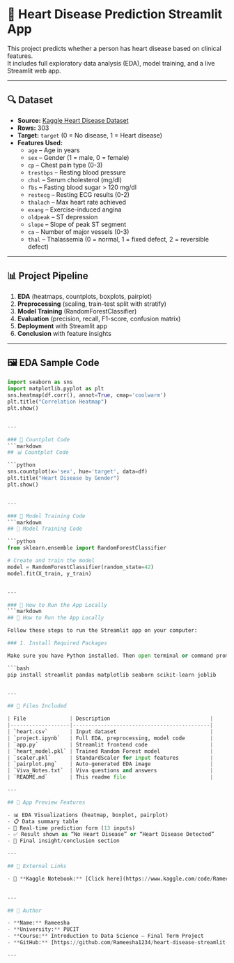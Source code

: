 # 💓 Heart Disease Prediction Streamlit App

This project predicts whether a person has heart disease based on clinical features.  
It includes full exploratory data analysis (EDA), model training, and a live Streamlit web app.

---

## 🔍 Dataset

- **Source:** [Kaggle Heart Disease Dataset](https://www.kaggle.com/datasets/johnsmith88/heart-disease-dataset)
- **Rows:** 303  
- **Target:** `target` (0 = No disease, 1 = Heart disease)  
- **Features Used:**
  - `age` – Age in years
  - `sex` – Gender (1 = male, 0 = female)
  - `cp` – Chest pain type (0-3)
  - `trestbps` – Resting blood pressure
  - `chol` – Serum cholesterol (mg/dl)
  - `fbs` – Fasting blood sugar > 120 mg/dl
  - `restecg` – Resting ECG results (0-2)
  - `thalach` – Max heart rate achieved
  - `exang` – Exercise-induced angina
  - `oldpeak` – ST depression
  - `slope` – Slope of peak ST segment
  - `ca` – Number of major vessels (0-3)
  - `thal` – Thalassemia (0 = normal, 1 = fixed defect, 2 = reversible defect)

---

## 📊 Project Pipeline

1. **EDA** (heatmaps, countplots, boxplots, pairplot)
2. **Preprocessing** (scaling, train-test split with stratify)
3. **Model Training** (RandomForestClassifier)
4. **Evaluation** (precision, recall, F1-score, confusion matrix)
5. **Deployment** with Streamlit app
6. **Conclusion** with feature insights

---

## 🖼️ EDA Sample Code

```python
import seaborn as sns
import matplotlib.pyplot as plt
sns.heatmap(df.corr(), annot=True, cmap='coolwarm')
plt.title("Correlation Heatmap")
plt.show()


---

### 🔹 Countplot Code
```markdown
## 📊 Countplot Code

```python
sns.countplot(x='sex', hue='target', data=df)
plt.title("Heart Disease by Gender")
plt.show()


---

### 🔹 Model Training Code
```markdown
## 🧠 Model Training Code

```python
from sklearn.ensemble import RandomForestClassifier

# Create and train the model
model = RandomForestClassifier(random_state=42)
model.fit(X_train, y_train)


---

### 🔹 How to Run the App Locally
```markdown
## 🚀 How to Run the App Locally

Follow these steps to run the Streamlit app on your computer:

### 1. Install Required Packages

Make sure you have Python installed. Then open terminal or command prompt and run:

```bash
pip install streamlit pandas matplotlib seaborn scikit-learn joblib


---

## 📂 Files Included

| File              | Description                                |
|-------------------|--------------------------------------------|
| `heart.csv`       | Input dataset                              |
| `project.ipynb`   | Full EDA, preprocessing, model code        |
| `app.py`          | Streamlit frontend code                    |
| `heart_model.pkl` | Trained Random Forest model                |
| `scaler.pkl`      | StandardScaler for input features          |
| `pairplot.png`    | Auto-generated EDA image                   |
| `Viva_Notes.txt`  | Viva questions and answers                 |
| `README.md`       | This readme file                           |

---

## 📸 App Preview Features

- 📊 EDA Visualizations (heatmap, boxplot, pairplot)
- 📋 Data summary table
- 🧠 Real-time prediction form (13 inputs)
- ✅ Result shown as “No Heart Disease” or “Heart Disease Detected”
- 📝 Final insight/conclusion section

---

## 📎 External Links

- 🧾 **Kaggle Notebook:** [Click here](https://www.kaggle.com/code/Rameesha1234/heart-disease-prediction)  
  

---

## 👤 Author

- **Name:** Rameesha  
- **University:** PUCIT  
- **Course:** Introduction to Data Science – Final Term Project  
- **GitHub:** [https://github.com/Rameesha1234/heart-disease-streamlit-project](https://github.com/Rameesha1234/heart-disease-streamlit-project)

---



